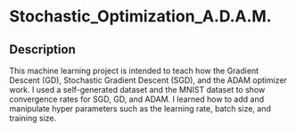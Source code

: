 # Stochastic_Optimization_A.D.A.M.

## Description
This machine learning project is intended to teach how the Gradient Descent (GD), Stochastic Gradient Descent (SGD), and the ADAM optimizer work. I used a self-generated dataset and the MNIST dataset to show convergence rates for SGD, GD, and ADAM. I learned how to add and manipulate hyper parameters such as the learning rate, batch size, and training size.
